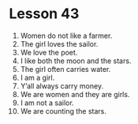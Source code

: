# Lesson 43

1. Women do not like a farmer.
2. The girl loves the sailor.
3. We love the poet.
4. I like both the moon and the stars.
5. The girl often carries water.
6. I am a girl.
7. Y’all always carry money.
8. We are women and they are girls.
9. I am not a sailor.
10. We are counting the stars.

